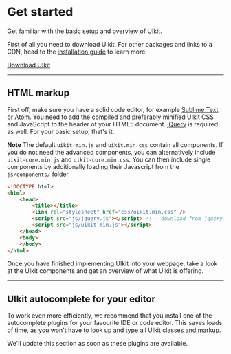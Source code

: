 # Get started

<p class="uk-text-lead">Get familiar with the basic setup and overview of UIkit.</p>

First of all you need to download UIkit. For other packages and links to a CDN, head to the [installation guide](install.md) to learn more.

<a class="uk-button uk-button-primary" href="https://getuikit.com/download">Download UIkit</a>

***

## HTML markup

First off, make sure you have a solid code editor, for example [Sublime Text](https://www.sublimetext.com/) or [Atom](https://atom.io/). You need to add the compiled and preferably minified UIkit CSS and JavaScript to the header of your HTML5 document. [jQuery](http://jquery.com/download/) is required as well. For your basic setup, that's it.

**Note** The default `uikit.min.js` and `uikit.min.css` contain all components. If you do not need the advanced components, you can alternatively include `uikit-core.min.js` and `uikit-core.min.css`. You can then include single components by additionally loading their Javascript from the `js/components/` folder.

```html
<!DOCTYPE html>
<html>
    <head>
        <title></title>
        <link rel="stylesheet" href="css/uikit.min.css" />
        <script src="js/jquery.js"></script> <!-- download from jquery.com -->
        <script src="js/uikit.min.js"></script>
    </head>
    <body>
    </body>
</html>
```

Once you have finished implementing UIkit into your webpage, take a look at the UIkit components and get an overview of what UIkit is offering.

***

## UIkit autocomplete for  your editor

To work even more efficiently, we recommend that you install one of the autocomplete plugins for your favourite IDE or code editor. This saves loads of time, as you won't have to look up and type all UIkit classes and markup.

We'll update this section as soon as these plugins are available.
